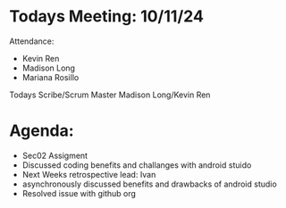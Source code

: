 # Todays Meeting: 10/11/24
Attendance:

* Kevin Ren
* Madison Long
* Mariana Rosillo

Todays Scribe/Scrum Master
Madison Long/Kevin Ren
# Agenda:
* Sec02 Assigment
* Discussed coding benefits and challanges with android stuido
* Next Weeks retrospective lead: Ivan
* asynchronously discussed benefits and drawbacks of android studio
* Resolved issue with github org
  
